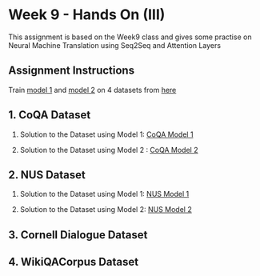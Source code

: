 # Week 9 - Hands On (III)

This assignment is based on the Week9 class and gives some practise on Neural Machine Translation using Seq2Seq and Attention Layers

## Assignment Instructions

Train [model 1](https://colab.research.google.com/drive/1oom9GHelvSXoguS2p6HTN1zTlNf6Ht8K?usp=sharing) and [model 2](https://colab.research.google.com/drive/1UOsxXSoG7JMSTU92G5YQgG3vQeZWlX7g?usp=sharing) on 4 datasets from [here](https://kili-technology.com/blog/chatbot-training-datasets/)


## 1. CoQA Dataset

1. Solution to the Dataset using Model 1:
[CoQA Model 1](https://nbviewer.jupyter.org/github/anubhabPanda/END_Phase1/blob/main/Week9/COQA_Dataset_Model1.ipynb)

2. Solution to the Dataset using Model 2 :
[CoQA Model 2](https://nbviewer.jupyter.org/github/anubhabPanda/END_Phase1/blob/main/Week9/COQA_Dataset_Model2.ipynb)

## 2. NUS Dataset

1. Solution to the Dataset using Model 1:
[NUS Model 1](https://nbviewer.jupyter.org/github/anubhabPanda/END_Phase1/blob/main/Week9/NUS_Dataset_Model1.ipynb)

2. Solution to the Dataset using Model 2:
[NUS Model 2](https://nbviewer.jupyter.org/github/anubhabPanda/END_Phase1/blob/main/Week9/NUS_Dataset_Model2.ipynb)

## 3. Cornell Dialogue Dataset

## 4. WikiQACorpus Dataset
